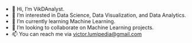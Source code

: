 - 👋 Hi, I’m VikDAnalyst.
- 👀 I’m interested in Data Science, Data Visualization, and Data Analytics.
- 🌱 I’m currently learning Machine Learning.
- 💞️ I’m looking to collaborate on Machine Learning projects.
- 📫 You can reach me via victor.lumipedia@gmail.com

<!---
Omokadejo/Omokadejo is a ✨ special ✨ repository because its `README.md` (this file) appears on your GitHub profile.
You can click the Preview link to take a look at your changes.
--->
